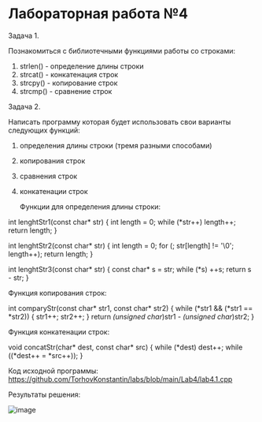 # Лабораторная работа №4

Задача 1.

Познакомиться с библиотечными функциями работы со строками:
1) strlen() - определение длины строки
2) strcat() - конкатенация строк
3) strcpy() - копирование строк
4) strcmp() - сравнение строк


Задача 2.

Написать программу которая будет использовать свои варианты следующих функций:
1) определения длины строки (тремя разными способами)
2) копирования строк
3) сравнения строк
4) конкатенации строк

   Функции для определения длины строки:

int lenghtStr1(const char* str) {
    int length = 0;
    while (*str++) length++;
    return length;
}

int lenghtStr2(const char* str) {
    int length = 0;
    for (; str[length] != '\0'; length++);
    return length;
}

int lenghtStr3(const char* str) {
    const char* s = str;
    while (*s) ++s;
    return s - str;
}

  Функция копирования строк:

int comparyStr(const char* str1, const char* str2) {
    while (*str1 && (*str1 == *str2)) {
        str1++;
        str2++;
    }
    return *(unsigned char*)str1 - *(unsigned char*)str2;
}

  Функция конкатенации строк:

  void concatStr(char* dest, const char* src) {
    while (*dest) dest++;
    while ((*dest++ = *src++));
}

Код исходной программы: https://github.com/TorhovKonstantin/labs/blob/main/Lab4/lab4.1.cpp

Результаты решения:

![image](https://github.com/TorhovKonstantin/labs/assets/122263721/d8730711-5c3a-442e-85b0-60abdd47a899)

